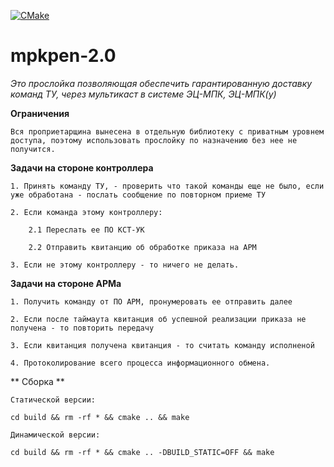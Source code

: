 [![CMake](https://github.com/boris-r-v/mpkpen-2.0/actions/workflows/cmake.yml/badge.svg)](https://github.com/boris-r-v/mpkpen-2.0/actions/workflows/cmake.yml)

mpkpen-2.0
=====


*Это прослойка позволяющая обеспечить гарантированную доставку команд ТУ, через мультикаст в системе ЭЦ-МПК, ЭЦ-МПК(у)*

**Ограничения**

    Вся проприетарщина вынесена в отдельную библиотеку с приватным уровнем доступа, поэтому использовать прослойку по назначению без нее не получится.

	 
**Задачи на стороне контроллера**

    1. Принять команду ТУ, - проверить что такой команды еще не было, если уже обработана - послать сообщение по повторном приеме ТУ
    
    2. Если команда этому контроллеру:

	    2.1 Переслать ее ПО КСТ-УК

	    2.2 Отправить квитанцию об обработке приказа на АРМ

    3. Если не этому контроллеру - то ничего не делать.


**Задачи на стороне АРМа**

    1. Получить команду от ПО АРМ, пронумеровать ее отправить далее

    2. Если после таймаута квитанция об успешной реализации приказа не получена - то повторить передачу

    3. Если квитанция получена квитанция - то считать команду исполненой

    4. Протоколирование всего процесса информационного обмена.


** Сборка **

    Cтатической версии:
	
	cd build && rm -rf * && cmake .. && make

    Динамической версии:

	cd build && rm -rf * && cmake .. -DBUILD_STATIC=OFF && make



